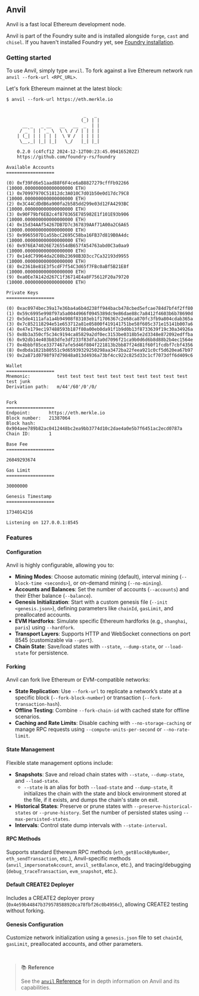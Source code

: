 ## Anvil

Anvil is a fast local Ethereum development node.

Anvil is part of the Foundry suite and is installed alongside `forge`, `cast` and `chisel`. If you haven't installed Foundry
yet, see [Foundry installation](../getting-started/installation.md).

### Getting started

To use Anvil, simply type `anvil`. To fork against a live Ethereum network run `anvil --fork-url <RPC_URL>`.

Let's fork Ethereum mainnet at the latest block:

```console
$ anvil --fork-url https://eth.merkle.io


                             _   _
                            (_) | |
      __ _   _ __   __   __  _  | |
     / _` | | '_ \  \ \ / / | | | |
    | (_| | | | | |  \ V /  | | | |
     \__,_| |_| |_|   \_/   |_| |_|

    0.2.0 (c4fcf12 2024-12-12T00:23:45.094165202Z)
    https://github.com/foundry-rs/foundry

Available Accounts
==================

(0) 0xf39Fd6e51aad88F6F4ce6aB8827279cffFb92266 (10000.000000000000000000 ETH)
(1) 0x70997970C51812dc3A010C7d01b50e0d17dc79C8 (10000.000000000000000000 ETH)
(2) 0x3C44CdDdB6a900fa2b585dd299e03d12FA4293BC (10000.000000000000000000 ETH)
(3) 0x90F79bf6EB2c4f870365E785982E1f101E93b906 (10000.000000000000000000 ETH)
(4) 0x15d34AAf54267DB7D7c367839AAf71A00a2C6A65 (10000.000000000000000000 ETH)
(5) 0x9965507D1a55bcC2695C58ba16FB37d819B0A4dc (10000.000000000000000000 ETH)
(6) 0x976EA74026E726554dB657fA54763abd0C3a0aa9 (10000.000000000000000000 ETH)
(7) 0x14dC79964da2C08b23698B3D3cc7Ca32193d9955 (10000.000000000000000000 ETH)
(8) 0x23618e81E3f5cdF7f54C3d65f7FBc0aBf5B21E8f (10000.000000000000000000 ETH)
(9) 0xa0Ee7A142d267C1f36714E4a8F75612F20a79720 (10000.000000000000000000 ETH)

Private Keys
==================

(0) 0xac0974bec39a17e36ba4a6b4d238ff944bacb478cbed5efcae784d7bf4f2ff80
(1) 0x59c6995e998f97a5a0044966f0945389dc9e86dae88c7a8412f4603b6b78690d
(2) 0x5de4111afa1a4b94908f83103eb1f1706367c2e68ca870fc3fb9a804cdab365a
(3) 0x7c852118294e51e653712a81e05800f419141751be58f605c371e15141b007a6
(4) 0x47e179ec197488593b187f80a00eb0da91f1b9d0b13f8733639f19c30a34926a
(5) 0x8b3a350cf5c34c9194ca85829a2df0ec3153be0318b5e2d3348e872092edffba
(6) 0x92db14e403b83dfe3df233f83dfa3a0d7096f21ca9b0d6d6b8d88b2b4ec1564e
(7) 0x4bbbf85ce3377467afe5d46f804f221813b2bb87f24d81f60f1fcdbf7cbf4356
(8) 0xdbda1821b80551c9d65939329250298aa3472ba22feea921c0cf5d620ea67b97
(9) 0x2a871d0798f97d79848a013d4936a73bf4cc922c825d33c1cf7073dff6d409c6

Wallet
==================
Mnemonic:          test test test test test test test test test test test junk
Derivation path:   m/44'/60'/0'/0/


Fork
==================
Endpoint:       https://eth.merkle.io
Block number:   21387064
Block hash:     0x904aee789b82ac0412448bc2ea9bb3774d10c2dae4a0e5b7f6451ac2ecd0787a
Chain ID:       1

Base Fee
==================

26049293674

Gas Limit
==================

30000000

Genesis Timestamp
==================

1734014216

Listening on 127.0.0.1:8545
```

### Features

#### Configuration

Anvil is highly configurable, allowing you to:

- **Mining Modes**: Choose automatic mining (default), interval mining (`--block-time <seconds>`), or on-demand mining (`--no-mining`).
- **Accounts and Balances**: Set the number of accounts (`--accounts`) and their Ether balance (`--balance`).
- **Genesis Initialization**: Start with a custom genesis file (`--init <genesis.json>`), defining parameters like `chainId`, `gasLimit`, and preallocated accounts.
- **EVM Hardforks**: Simulate specific Ethereum hardforks (e.g., `shanghai`, `paris`) using `--hardfork`.
- **Transport Layers**: Supports HTTP and WebSocket connections on port 8545 (customizable via `--port`).
- **Chain State**: Save/load states with `--state`, `--dump-state`, or `--load-state` for persistence.

#### Forking

Anvil can fork live Ethereum or EVM-compatible networks:

- **State Replication**: Use `--fork-url` to replicate a network’s state at a specific block (`--fork-block-number`) or transaction (`--fork-transaction-hash`).
- **Offline Testing**: Combine `--fork-chain-id` with cached state for offline scenarios.
- **Caching and Rate Limits**: Disable caching with `--no-storage-caching` or manage RPC requests using `--compute-units-per-second` or `--no-rate-limit`.

#### State Management

Flexible state management options include:

- **Snapshots**: Save and reload chain states with `--state`, `--dump-state`, and `--load-state`.
  - `--state` is an alias for both `--load-state` and `--dump-state`, it initializes the chain with the state and block environment stored at the file, if it exists, and dumps the chain's state on exit.
- **Historical States**: Preserve or prune states with `--preserve-historical-states` or `--prune-history`. Set the number of persisted states using `--max-persisted-states`.
- **Intervals**: Control state dump intervals with `--state-interval`.

#### RPC Methods

Supports standard Ethereum RPC methods (`eth_getBlockByNumber`, `eth_sendTransaction`, etc.), Anvil-specific methods (`anvil_impersonateAccount`, `anvil_setBalance`, etc.), and tracing/debugging (`debug_traceTransaction`, `evm_snapshot`, etc.).

#### Default CREATE2 Deployer

Includes a CREATE2 deployer proxy (`0x4e59b44847b379578588920ca78fbf26c0b4956c`), allowing CREATE2 testing without forking.

#### Genesis Configuration

Customize network initialization using a `genesis.json` file to set `chainId`, `gasLimit`, preallocated accounts, and other parameters.

<br>

> 📚 **Reference**
>
> See the [`anvil` Reference](../reference/anvil/README.md) for in depth information on Anvil and its capabilities.
